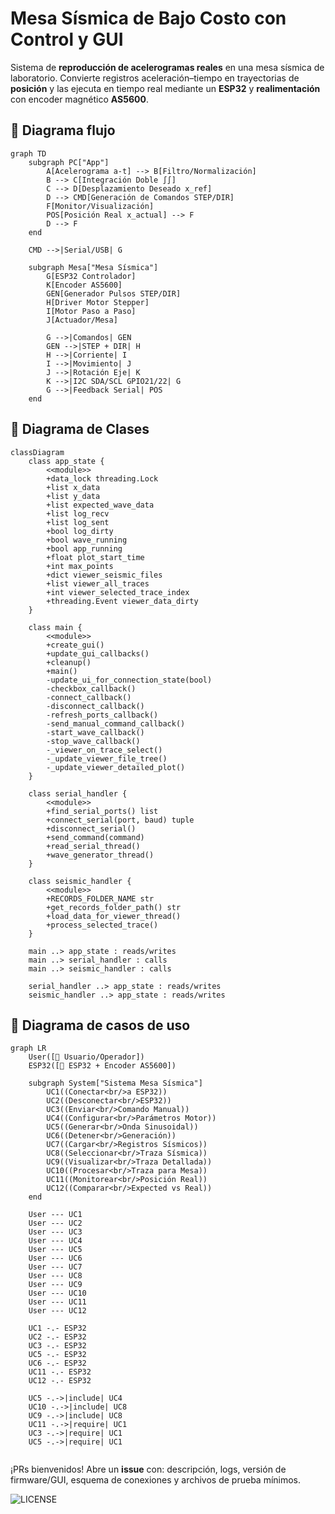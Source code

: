 
# Mesa Sísmica de Bajo Costo con Control y GUI

Sistema de **reproducción de acelerogramas reales** en una mesa sísmica de laboratorio. Convierte registros aceleración–tiempo en trayectorias de **posición** y las ejecuta en tiempo real mediante un **ESP32** y **realimentación** con encoder magnético **AS5600**.

## 🧱 Diagrama flujo

```mermaid
graph TD
    subgraph PC["App"]
        A[Acelerograma a-t] --> B[Filtro/Normalización]
        B --> C[Integración Doble ∫∫]
        C --> D[Desplazamiento Deseado x_ref]
        D --> CMD[Generación de Comandos STEP/DIR]
        F[Monitor/Visualización]
        POS[Posición Real x_actual] --> F
        D --> F
    end
    
    CMD -->|Serial/USB| G
    
    subgraph Mesa["Mesa Sísmica"]
        G[ESP32 Controlador]
        K[Encoder AS5600]
        GEN[Generador Pulsos STEP/DIR]
        H[Driver Motor Stepper]
        I[Motor Paso a Paso]
        J[Actuador/Mesa]
       
        G -->|Comandos| GEN
        GEN -->|STEP + DIR| H
        H -->|Corriente| I
        I -->|Movimiento| J
        J -->|Rotación Eje| K
        K -->|I2C SDA/SCL GPIO21/22| G
        G -->|Feedback Serial| POS
    end
```
## 🧱 Diagrama de Clases 
```mermaid
classDiagram
    class app_state {
        <<module>>
        +data_lock threading.Lock
        +list x_data
        +list y_data
        +list expected_wave_data
        +list log_recv
        +list log_sent
        +bool log_dirty
        +bool wave_running
        +bool app_running
        +float plot_start_time
        +int max_points
        +dict viewer_seismic_files
        +list viewer_all_traces
        +int viewer_selected_trace_index
        +threading.Event viewer_data_dirty
    }

    class main {
        <<module>>
        +create_gui()
        +update_gui_callbacks()
        +cleanup()
        +main()
        -update_ui_for_connection_state(bool)
        -checkbox_callback()
        -connect_callback()
        -disconnect_callback()
        -refresh_ports_callback()
        -send_manual_command_callback()
        -start_wave_callback()
        -stop_wave_callback()
        -_viewer_on_trace_select()
        -_update_viewer_file_tree()
        -_update_viewer_detailed_plot()
    }

    class serial_handler {
        <<module>>
        +find_serial_ports() list
        +connect_serial(port, baud) tuple
        +disconnect_serial()
        +send_command(command)
        +read_serial_thread()
        +wave_generator_thread()
    }

    class seismic_handler {
        <<module>>
        +RECORDS_FOLDER_NAME str
        +get_records_folder_path() str
        +load_data_for_viewer_thread()
        +process_selected_trace()
    }
    
    main ..> app_state : reads/writes
    main ..> serial_handler : calls
    main ..> seismic_handler : calls

    serial_handler ..> app_state : reads/writes
    seismic_handler ..> app_state : reads/writes
```
## 🧱 Diagrama de casos de uso 
```mermaid
graph LR
    User([👤 Usuario/Operador])
    ESP32([🔌 ESP32 + Encoder AS5600])
    
    subgraph System["Sistema Mesa Sísmica"]
        UC1((Conectar<br/>a ESP32))
        UC2((Desconectar<br/>ESP32))
        UC3((Enviar<br/>Comando Manual))
        UC4((Configurar<br/>Parámetros Motor))
        UC5((Generar<br/>Onda Sinusoidal))
        UC6((Detener<br/>Generación))
        UC7((Cargar<br/>Registros Sísmicos))
        UC8((Seleccionar<br/>Traza Sísmica))
        UC9((Visualizar<br/>Traza Detallada))
        UC10((Procesar<br/>Traza para Mesa))
        UC11((Monitorear<br/>Posición Real))
        UC12((Comparar<br/>Expected vs Real))
    end
    
    User --- UC1
    User --- UC2
    User --- UC3
    User --- UC4
    User --- UC5
    User --- UC6
    User --- UC7
    User --- UC8
    User --- UC9
    User --- UC10
    User --- UC11
    User --- UC12
    
    UC1 -.- ESP32
    UC2 -.- ESP32
    UC3 -.- ESP32
    UC5 -.- ESP32
    UC6 -.- ESP32
    UC11 -.- ESP32
    UC12 -.- ESP32
    
    UC5 -.->|include| UC4
    UC10 -.->|include| UC8
    UC9 -.->|include| UC8
    UC11 -.->|require| UC1
    UC3 -.->|require| UC1
    UC5 -.->|require| UC1
    
```


[## 🗺️ Roadmap * Migración a **servomotor** + **PID avanzado** (o control en espacio de estados). ]: # 
[## * Mejoras de **filtrado** para reducir deriva post integración. ]: # 
[## * **Auto–calibración** de encoder / homing robusto.]: # 
[## * Soporte para **múltiples ejes** y perfiles 6-DoF (futuro).]: # 
[## * Exportación de **reportes** (PDF/CSV) con métricas de seguimiento.]: # 

[## 📚 Citar / Referencias]: # 

[## 🤝 Contribuciones ]: # 

¡PRs bienvenidos! Abre un **issue** con: descripción, logs, versión de firmware/GUI, esquema de conexiones y archivos de prueba mínimos.

 ![LICENSE](https://www.gnu.org/graphics/agplv3-88x31.png) 
